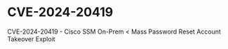 # CVE-2024-20419
CVE-2024-20419 - Cisco SSM On-Prem &lt; Mass Password Reset Account Takeover Exploit
